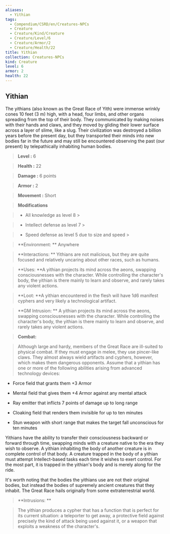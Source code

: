 ```yaml
---
aliases:
  - Yithian
tags:
  - Compendium/CSRD/en/Creatures-NPCs
  - Creature
  - Creature/Kind/Creature
  - Creature/Level/6
  - Creature/Armor/2
  - Creature/Health/22
title: Yithian
collection: Creatures-NPCs
kind: Creature
level: 6
armor: 2
health: 22
---
```

## Yithian    
The yithians (also known as the Great Race of Yith) were immense wrinkly cones 10 feet (3 m) high, with a head, four limbs, and other organs spreading from the top of their body. They communicated by making noises with their hands and claws, and they moved by gliding their lower surface across a layer of slime, like a slug. Their civilization was destroyed a billion years before the present day, but they transported their minds into new bodies far in the future and may still be encountered observing the past (our present) by telepathically inhabiting human bodies.    
  
    
> **Level :** 6    
> **Health :** 22    
> **Damage :** 6 points    
> **Armor :** 2    
> **Movement :** Short    
> **Modifications**    
>- All knowledge as level 8 >  
>    
>- Intellect defense as level 7 >  
>    
>- Speed defense as level 5 due to size and speed >  
>    
> **Environment: ** Anywhere    
> **Interactions: ** Yithians are not malicious, but they are quite focused and relatively uncaring about other races, such as humans.    
> **Uses: **A yithian projects its mind across the aeons, swapping consciousnesses with the character. While controlling the character's body, the yithian is there mainly to learn and observe, and rarely takes any violent actions.    
> **Loot: **A yithian encountered in the flesh will have 1d6 manifest cyphers and very likely a technological artifact.    
> **GM Intrusion: ** A yithian projects its mind across the aeons, swapping consciousnesses with the character. While controlling the character's body, the yithian is there mainly to learn and observe, and rarely takes any violent actions.    
  
> **Combat:**   
> Although large and hardy, members of the Great Race are ill-suited to physical combat. If they must engage in melee, they use pincer-like claws. They almost always wield artifacts and cyphers, however, which makes them dangerous opponents. Assume that a yithian has one or more of the following abilities arising from advanced technology devices:  
 * Force field that grants them +3 Armor  
* Mental field that gives them +4 Armor against any mental attack  
* Ray emitter that inflicts 7 points of damage up to long range  
* Cloaking field that renders them invisible for up to ten minutes  
* Stun weapon with short range that makes the target fall unconscious for ten minutes  
Yithians have the ability to transfer their consciousness backward or forward through time, swapping minds with a creature native to the era they wish to observe. A yithian inhabiting the body of another creature is in complete control of that body. A creature trapped in the body of a yithian must attempt Intellect-based tasks each time it wishes to exert control. For the most part, it is trapped in the yithian's body and is merely along for the ride.  
It's worth noting that the bodies the yithians use are not their original bodies, but instead the bodies of supremely ancient creatures that they inhabit. The Great Race hails originally from some extraterrestrial world.    
    
  
> **Intrusions: **   
> The yithian produces a cypher that has a function that is perfect for its current situation: a teleporter to get away, a protective field against precisely the kind of attack being used against it, or a weapon that exploits a weakness of the character's.    
